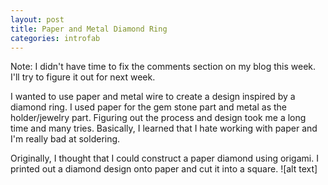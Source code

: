```yaml
---
layout: post
title: Paper and Metal Diamond Ring
categories: introfab
---
```

Note: I didn't have time to fix the comments section on my blog this week. I'll try to figure it out for next week.

I wanted to use paper and metal wire to create a design inspired by a diamond ring. I used paper for the gem stone part and metal as the holder/jewelry part. Figuring out the process and design took me a long time and many tries. Basically, I learned that I hate working with paper and I'm really bad at soldering.

Originally, I thought that I could construct a paper diamond using origami. I printed out a diamond design onto paper and cut it into a square.
![alt text]